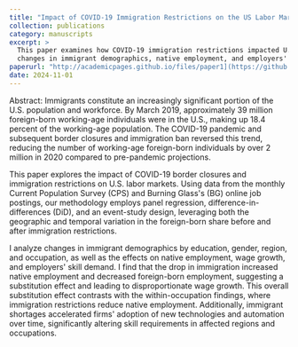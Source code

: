 ```yaml
---
title: "Impact of COVID-19 Immigration Restrictions on the US Labor Market and Skill Demand."
collection: publications
category: manuscripts
excerpt: >
  This paper examines how COVID-19 immigration restrictions impacted U.S. labor markets, analyzing
  changes in immigrant demographics, native employment, and employers' skill demands.
paperurl: "http://academicpages.github.io/files/paper1](https://github.com/byungki-mun/byungki-mun.github.io/blob/master/files/IIT_Working_Paper_15-01.pdf"
date: 2024-11-01
---
```


Abstract: Immigrants constitute an increasingly significant portion of the U.S. population and workforce. By March 2019, approximately 39 million foreign-born working-age individuals were in the U.S., making up 18.4 percent of the working-age population. The COVID-19 pandemic and subsequent border closures and immigration ban reversed this trend, reducing the number of working-age foreign-born individuals by over 2 million in 2020 compared to pre-pandemic projections. 

This paper explores the impact of COVID-19 border closures and immigration restrictions on U.S. labor markets. Using data from the monthly Current Population Survey (CPS) and Burning Glass's (BG) online job postings, our methodology employs panel regression, difference-in-differences (DiD), and an event-study design, leveraging both the geographic and temporal variation in the foreign-born share before and after immigration restrictions. 

I analyze changes in immigrant demographics by education, gender, region, and occupation, as well as the effects on native employment, wage growth, and employers' skill demand. I find that the drop in immigration increased native employment and decreased foreign-born employment, suggesting a substitution effect and leading to disproportionate wage growth. This overall substitution effect contrasts with the within-occupation findings, where immigration restrictions reduce native employment. Additionally, immigrant shortages accelerated firms' adoption of new technologies and automation over time, significantly altering skill requirements in affected regions and occupations.
